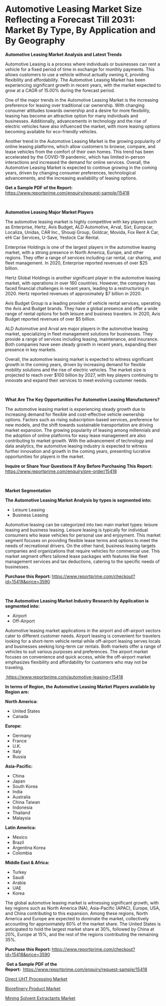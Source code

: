 <p><h1>Automotive Leasing Market Size Reflecting a Forecast Till 2031: Market By Type, By Application and By Geography</h1></p><p><strong>Automotive Leasing Market Analysis and Latest Trends</strong></p>
<p><p>Automotive Leasing is a process where individuals or businesses can rent a vehicle for a fixed period of time in exchange for monthly payments. This allows customers to use a vehicle without actually owning it, providing flexibility and affordability. The Automotive Leasing Market has been experiencing significant growth in recent years, with the market expected to grow at a CAGR of 15.00% during the forecast period. </p><p>One of the major trends in the Automotive Leasing Market is the increasing preference for leasing over traditional car ownership. With changing consumer attitudes towards ownership and a desire for more flexibility, leasing has become an attractive option for many individuals and businesses. Additionally, advancements in technology and the rise of electric vehicles have also influenced the market, with more leasing options becoming available for eco-friendly vehicles. </p><p>Another trend in the Automotive Leasing Market is the growing popularity of online leasing platforms, which allow customers to browse, compare, and lease vehicles from the comfort of their own homes. This trend has been accelerated by the COVID-19 pandemic, which has limited in-person interactions and increased the demand for online services. Overall, the Automotive Leasing Market is expected to continue growing in the coming years, driven by changing consumer preferences, technological advancements, and the increasing availability of leasing options.</p></p>
<p><strong>Get a Sample PDF of the Report:&nbsp;</strong> <a href="https://www.reportprime.com/enquiry/request-sample/15418">https://www.reportprime.com/enquiry/request-sample/15418</a></p>
<p>&nbsp;</p>
<p><strong>Automotive Leasing Major Market Players</strong></p>
<p><p>The automotive leasing market is highly competitive with key players such as Enterprise, Hertz, Avis Budget, ALD Automotive, Arval, Sixt, Europcar, Localiza, Unidas, CAR Inc., Shouqi Group, Goldcar, Movida, Fox Rent A Car, eHi Car Services, U-Save, Yestock Car Rental. </p><p>Enterprise Holdings is one of the largest players in the automotive leasing market, with a strong presence in North America, Europe, and other regions. They offer a range of services including car rental, car sharing, and fleet management. In 2020, Enterprise reported revenues of over $25 billion.</p><p>Hertz Global Holdings is another significant player in the automotive leasing market, with operations in over 160 countries. However, the company has faced financial challenges in recent years, leading to a restructuring in 2020. Hertz reported revenues of approximately $7 billion in 2020.</p><p>Avis Budget Group is a leading provider of vehicle rental services, operating the Avis and Budget brands. They have a global presence and offer a wide range of rental options for both leisure and business travelers. In 2020, Avis Budget reported revenues of over $5 billion.</p><p>ALD Automotive and Arval are major players in the automotive leasing market, specializing in fleet management solutions for businesses. They provide a range of services including leasing, maintenance, and insurance. Both companies have seen steady growth in recent years, expanding their presence in key markets.</p><p>Overall, the automotive leasing market is expected to witness significant growth in the coming years, driven by increasing demand for flexible mobility solutions and the rise of electric vehicles. The market size is projected to reach over $100 billion by 2027, with key players continuing to innovate and expand their services to meet evolving customer needs.</p></p>
<p>&nbsp;</p>
<p><strong>What Are The Key Opportunities For Automotive Leasing Manufacturers?</strong></p>
<p><p>The automotive leasing market is experiencing steady growth due to increasing demand for flexible and cost-effective vehicle ownership options. Factors such as rising subscription-based services, preference for new models, and the shift towards sustainable transportation are driving market expansion. The growing popularity of leasing among millennials and the adoption of online platforms for easy lease management are also contributing to market growth. With the advancement of technology and data analytics, the automotive leasing industry is expected to witness further innovation and growth in the coming years, presenting lucrative opportunities for players in the market.</p></p>
<p><strong>Inquire or Share Your Questions If Any Before Purchasing This Report:</strong> <a href="https://www.reportprime.com/enquiry/pre-order/15418">https://www.reportprime.com/enquiry/pre-order/15418</a></p>
<p>&nbsp;</p>
<p><strong>Market Segmentation</strong></p>
<p><strong>The Automotive Leasing Market Analysis by types is segmented into:</strong></p>
<p><ul><li>Leisure Leasing</li><li>Business Leasing</li></ul></p>
<p><p>Automotive leasing can be categorized into two main market types: leisure leasing and business leasing. Leisure leasing is typically for individual consumers who lease vehicles for personal use and enjoyment. This market segment focuses on providing flexible lease terms and options to meet the needs of recreational drivers. On the other hand, business leasing targets companies and organizations that require vehicles for commercial use. This market segment offers tailored lease packages with features like fleet management services and tax deductions, catering to the specific needs of businesses.</p></p>
<p><strong>Purchase this Report:&nbsp;</strong><a href="https://www.reportprime.com/checkout?id=15418&price=3590">https://www.reportprime.com/checkout?id=15418&price=3590</a></p>
<p>&nbsp;</p>
<p><strong>The Automotive Leasing Market Industry Research by Application is segmented into:</strong></p>
<p><ul><li>Airport</li><li>Off-Airport</li></ul></p>
<p><p>Automotive leasing market applications in the airport and off-airport sectors cater to different customer needs. Airport leasing is convenient for travelers looking for a short-term vehicle rental while off-airport leasing serves locals and businesses seeking long-term car rentals. Both markets offer a range of vehicles to suit various purposes and preferences. The airport market focuses on convenience and quick access, while the off-airport market emphasizes flexibility and affordability for customers who may not be traveling.</p></p>
<p><a href="https://www.reportprime.com/automotive-leasing-r15418">&nbsp;https://www.reportprime.com/automotive-leasing-r15418</a></p>
<p><strong>In terms of Region, the Automotive Leasing Market Players available by Region are:</strong></p>
<p>
    <p> <strong> North America: </strong>
        <ul>
            <li>United States</li>
            <li>Canada</li>
        </ul>
        </p> 
    <p> <strong> Europe: </strong>
        <ul>
            <li>Germany</li>
            <li>France</li>
            <li>U.K.</li>
            <li>Italy</li>
            <li>Russia</li>
        </ul>
        </p> 
    <p> <strong> Asia-Pacific: </strong>
        <ul>
            <li>China</li>
            <li>Japan</li>
            <li>South Korea</li>
            <li>India</li>
            <li>Australia</li>
            <li>China Taiwan</li>
            <li>Indonesia</li>
            <li>Thailand</li>
            <li>Malaysia</li>
        </ul>
        </p> 
    <p> <strong> Latin America: </strong>
        <ul>
            <li>Mexico</li>
            <li>Brazil</li>
            <li>Argentina Korea</li>
            <li>Colombia</li>
        </ul>
        </p> 
    <p> <strong> Middle East & Africa: </strong>
        <ul>
            <li>Turkey</li>
            <li>Saudi</li>
            <li>Arabia</li>
            <li>UAE</li>
            <li>Korea</li>
        </ul>
    </p>
    </p>
<p><p>The global automotive leasing market is witnessing significant growth, with key regions such as North America (NA), Asia-Pacific (APAC), Europe, USA, and China contributing to this expansion. Among these regions, North America and Europe are expected to dominate the market, collectively accounting for approximately 60% of the market share. The United States is anticipated to hold the largest market share at 30%, followed by China at 20%, Europe at 15%, and the rest of the regions contributing the remaining 35%.</p></p>
<p><strong>Purchase this Report: </strong><a href="https://www.reportprime.com/checkout?id=15418&price=3590">https://www.reportprime.com/checkout?id=15418&price=3590</a></p>
<p>&nbsp;<strong>Get a Sample PDF of the Report:&nbsp;&nbsp;</strong><a href="https://www.reportprime.com/enquiry/request-sample/15418">https://www.reportprime.com/enquiry/request-sample/15418</a></p>
<p><strong></strong></p>
<p><p><a href="https://www.linkedin.com/pulse/direct-uht-processing-market-size-share-amp-trends-analysis-p2gfe?trackingId=Y3v0qjMhoVX7l4s0nCizog%3D%3D">Direct UHT Processing Market</a></p><p><a href="https://www.linkedin.com/pulse/biorefinery-product-market-centers-aspects-growth-share-opportunity-wv7ve?trackingId=uWCp6dblrnsluvxilTAVQg%3D%3D">Biorefinery Product Market</a></p><p><a href="https://www.linkedin.com/pulse/global-mining-solvent-extractants-market-size-trends-0bfde?trackingId=H3ikA5RssmuGSohDfHx8nQ%3D%3D">Mining Solvent Extractants Market</a></p></p>